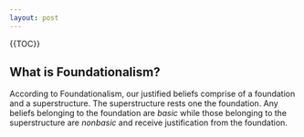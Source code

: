```yaml
---
layout: post
---
```


{{TOC}}

## What is Foundationalism?

According to Foundationalism, our justified beliefs comprise of a foundation and a superstructure. The superstructure rests one the foundation. Any beliefs belonging to the foundation are *basic* while those belonging to the superstructure are *nonbasic* and receive justification from the foundation.